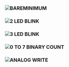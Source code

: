 ### ![BAREMINIMUM](https://github.com/sayalikarnewar/arduino_series/blob/main/BareMinimum)

### ![2 LED BLINK](https://github.com/sayalikarnewar/arduino_series/blob/main/2led_blink)

### ![3 LED BLINK](https://github.com/sayalikarnewar/arduino_series/blob/main/3led_blink)

### ![0 TO 7 BINARY COUNT](https://github.com/sayalikarnewar/arduino_series/blob/main/Binary)

### ![ANALOG WRITE](https://github.com/sayalikarnewar/arduino_series/blob/main/AnalogWrite)
